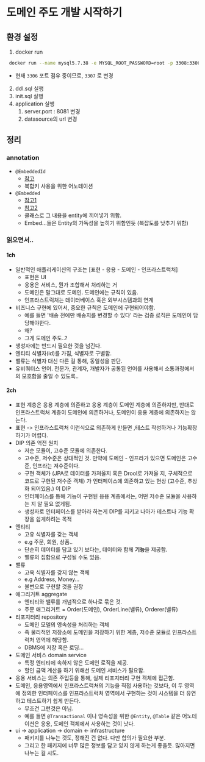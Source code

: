 # 도메인 주도 개발 시작하기

## 환경 설정

1. docker run
```bash
 docker run --name mysql5.7.38 -e MYSQL_ROOT_PASSWORD=root -p 3308:3306 -d mysql:5.7.38 --character-set-server=utf8mb4 --collation-server=utf8mb4_unicode_ci
```

- 현재 `3306` 포트 점유 중이므로, `3307` 로 변경

2. ddl.sql 실행
3. init.sql 실행
4. application 실행
   1. server.port : 8081 변경
   2. datasource의 url 변경


## 정리

### annotation

- `@EmbeddedId`
  - [참고](https://1minute-before6pm.tistory.com/17)
  - 복합키 사용을 위한 어노테이션
- `@Embedded`
  - [참고1](https://www.baeldung.com/jpa-embedded-embeddable)
  - [참고2](https://galid1.tistory.com/592)
  - 클래스로 그 내용을 entity에 끼어넣기 위함.
  - Embed...들은 Entity의 가독성을 높히기 위함인듯 (복잡도를 낮추기 위함) 

### 읽으면서..

#### 1ch

- 일반적인 애플리케이션의 구조는 [표현 - 응용 - 도메인 - 인프라스트럭처]
  - 표현은 UI
  - 응용은 서비스, 뭔가 조합해서 처리하는 거
  - 도메인은 말그대로 도메인. 도메인에는 규칙이 있음.
  - 인프라스트럭처는 데이터베이스 혹은 외부시스템과의 연계
- 비즈니스 구현에 있어서, 중요한 규칙은 도메인에 구현되어야함.
  - 예를 들면 '배송 전에만 배송지를 변경할 수 있다' 라는 검증 로직은 도메인이 담당해야한다.
  - 왜?
  - 그게 도메인 주도..?
- 생성자에는 반드시 필요한 것을 넘긴다.
- 엔티티 식별자(id)를 가짐, 식별자로 구별함.
- 밸류는 식별자 대신 다른 걸 통해, 동일성을 판단.
- 유비쿼터스 언어. 전문가, 관계자, 개발자가 공통된 언어를 사용해서 소통과정에서의 모호함을 줄일 수 있도록..

#### 2ch

- 표현 계층은 응용 계층에 의존하고 응용 계층이 도메인 계층에 의존하지만, 반대로 인프라스트럭처 계층이 도메인에 의존하거나, 도메인이 응용 계층에 의존하지는 않는다.
- 표현 -> 인프라스트럭처 이런식으로 의존하게 만들면 ,테스트 작성하거나 기능확장하기가 어렵다.
- DIP 의존 역전 원치
  - 저순 모듈이, 고수준 모듈에 의존한다.
  - 고수준, 저수준은 상대적인 것. 만약에 도메인 - 인프라가 있으면 도메인은 고수준, 인프라는 저수준이다.
  - 구현 객체가 (JPA로 데이터를 가져올지 혹은 Drool로 가져올 지, 구체적으로 코드로 구현된 저수준 객체) 가 인터페이스에 의존하고 있는 현상 (고수준, 추상화 되어있음.) 이 DIP
  - 인터페이스를 통해 기능이 구현된 응용 계층에서는, 어떤 저수준 모듈을 사용하는 지 알 필요 없게됨.
  - 생성자로 인터페이스를 받아라 하는게 DIP를 지키고 나아가 테스트나 기능 확장을 쉽게하려는 목적
- 엔티티
  - 고유 식별자를 갖는 객체 
  - e.g 주문, 회원, 상품..
  - 단순히 데이터를 담고 있기 보다는, 데이터와 함께 **기능**을 제공함.
  - 밸류의 집합으로 구성될 수도 있음.
- 밸류
  - 고육 식별자를 갖지 않는 객체
  - e.g Address, Money...
  - 불변으로 구현할 것을 권장
- 애그리거트 aggregate
  - 엔티티와 밸류를 개념적으로 하나로 묶은 것.
  - 주문 애그리거트 = Order(도메인), OrderLine(밸류), Orderer(밸류)
- 리포지터리 repository
  - 도메인 모델의 영속성을 처리하는 객체
  - 즉 물리적인 저장소에 도메인을 저장하기 위한 계층, 저수준 모듈로 인프라스트럭처 영역에 해당함.
  - DBMS에 저장 혹은 로딩...
- 도메인 서비스 domain service
  - 특정 엔티티에 속하지 않은 도메인 로직을 제공.
  - 할인 금액 계산을 하기 위해선 도메인 서비스가 필요함.
- 응용 서비스는 의존 주입등을 통해, 실제 리포지터리 구현 객체에 접근함.
- 도메인, 응용영역에서 인프라스트럭처의 기능을 직접 사용하는 것보다, 이 두 영역에 정의한 인터페이스를 인프라스트럭처 영역에서 구현하는 것이 시스템을 더 유연하고 테스트하기 쉽게 만든다.
  - 무조건 그런것은 아님.
  - 예를 들면 `@Transactional` 이나 영속성을 위한 `@Entity`, `@Table` 같은 어노테이션은 응용, 도메인 객체에서 사용하는 것이 낫다.
- ui -> application -> domain <- infrastructure
  - 패키지를 나누는 것도, 정해진 건 없다. 다만 합의가 필요한 부분.
  - 그리고 한 패키지에 너무 많은 정보를 담고 있지 않게 하는게 좋을듯. 많아지면 나누는 걸 시도.